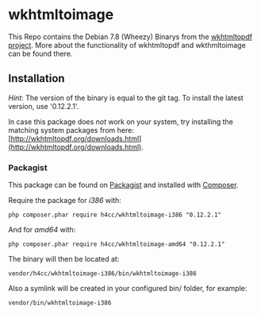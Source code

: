 wkhtmltoimage
================

This Repo contains the Debian 7.8 (Wheezy) Binarys from the [wkhtmltopdf project](http://wkhtmltopdf.org/).
More about the functionality of wkhtmltopdf and wkthmltoimage can be found there.

## Installation

_Hint_:
The version of the binary is equal to the git tag.
To install the latest version, use '0.12.2.1'.

In case this package does _not_ work on your system, try installing the matching system packages from here: [http://wkhtmltopdf.org/downloads.html](http://wkhtmltopdf.org/downloads.html).

### Packagist

This package can be found on [Packagist](http://packagist.org) and installed with [Composer](https://getcomposer.org/).

Require the package for _i386_ with:

    php composer.phar require h4cc/wkhtmltoimage-i386 "0.12.2.1"

And for _amd64_ with:

    php composer.phar require h4cc/wkhtmltoimage-amd64 "0.12.2.1"

The binary will then be located at:

    vendor/h4cc/wkhtmltoimage-i386/bin/wkhtmltoimage-i386

Also a symlink will be created in your configured bin/ folder, for example:

    vendor/bin/wkhtmltoimage-i386
